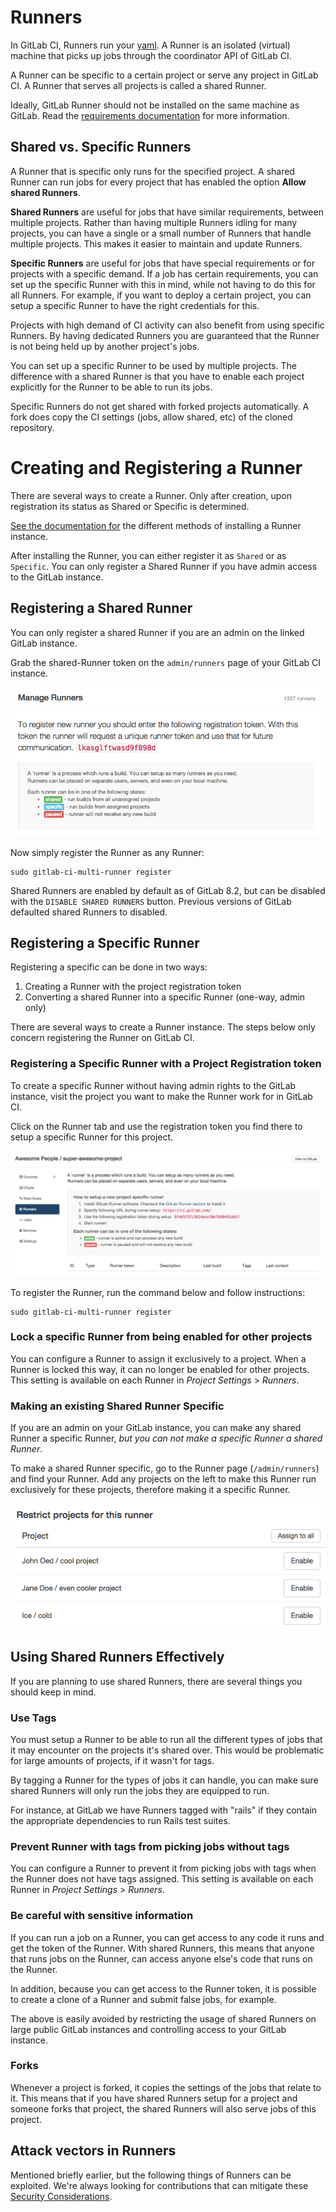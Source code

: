 # Runners

In GitLab CI, Runners run your [yaml](../yaml/README.md).
A Runner is an isolated (virtual) machine that picks up jobs
through the coordinator API of GitLab CI.

A Runner can be specific to a certain project or serve any project
in GitLab CI. A Runner that serves all projects is called a shared Runner.

Ideally, GitLab Runner should not be installed on the same machine as GitLab.
Read the [requirements documentation](../../install/requirements.md#gitlab-runner)
for more information.

## Shared vs. Specific Runners

A Runner that is specific only runs for the specified project. A shared Runner
can run jobs for every project that has enabled the option **Allow shared Runners**.

**Shared Runners** are useful for jobs that have similar requirements,
between multiple projects. Rather than having multiple Runners idling for
many projects, you can have a single or a small number of Runners that handle
multiple projects. This makes it easier to maintain and update Runners.

**Specific Runners** are useful for jobs that have special requirements or for
projects with a specific demand. If a job has certain requirements, you can set
up the specific Runner with this in mind, while not having to do this for all
Runners. For example, if you want to deploy a certain project, you can setup
a specific Runner to have the right credentials for this.

Projects with high demand of CI activity can also benefit from using specific Runners.
By having dedicated Runners you are guaranteed that the Runner is not being held
up by another project's jobs.

You can set up a specific Runner to be used by multiple projects. The difference
with a shared Runner is that you have to enable each project explicitly for
the Runner to be able to run its jobs.

Specific Runners do not get shared with forked projects automatically.
A fork does copy the CI settings (jobs, allow shared, etc) of the cloned repository.

# Creating and Registering a Runner

There are several ways to create a Runner. Only after creation, upon
registration its status as Shared or Specific is determined.

[See the documentation for](https://docs.gitlab.com/runner/install)
the different methods of installing a Runner instance.

After installing the Runner, you can either register it as `Shared` or as `Specific`.
You can only register a Shared Runner if you have admin access to the GitLab instance.

## Registering a Shared Runner

You can only register a shared Runner if you are an admin on the linked
GitLab instance.

Grab the shared-Runner token on the `admin/runners` page of your GitLab CI
instance.

![shared token](shared_runner.png)

Now simply register the Runner as any Runner:

```
sudo gitlab-ci-multi-runner register
```

Shared Runners are enabled by default as of GitLab 8.2, but can be disabled with the
`DISABLE SHARED RUNNERS` button. Previous versions of GitLab defaulted shared Runners to
disabled.

## Registering a Specific Runner

Registering a specific can be done in two ways:

1. Creating a Runner with the project registration token
1. Converting a shared Runner into a specific Runner (one-way, admin only)

There are several ways to create a Runner instance. The steps below only
concern registering the Runner on GitLab CI.

###  Registering a Specific Runner with a Project Registration token

To create a specific Runner without having admin rights to the GitLab instance,
visit the project you want to make the Runner work for in GitLab CI.

Click on the Runner tab and use the registration token you find there to
setup a specific Runner for this project.

![project Runners in GitLab CI](project_specific.png)

To register the Runner, run the command below and follow instructions:

```
sudo gitlab-ci-multi-runner register
```

###  Lock a specific Runner from being enabled for other projects

You can configure a Runner to assign it exclusively to a project. When a
Runner is locked this way, it can no longer be enabled for other projects.
This setting is available on each Runner in *Project Settings* > *Runners*.

###  Making an existing Shared Runner Specific

If you are an admin on your GitLab instance,
you can make any shared Runner a specific Runner, _but you can not
make a specific Runner a shared Runner_.

To make a shared Runner specific, go to the Runner page (`/admin/runners`)
and find your Runner. Add any projects on the left to make this Runner
run exclusively for these projects, therefore making it a specific Runner.

![making a shared Runner specific](shared_to_specific_admin.png)

## Using Shared Runners Effectively

If you are planning to use shared Runners, there are several things you
should keep in mind.

### Use Tags

You must setup a Runner to be able to run all the different types of jobs
that it may encounter on the projects it's shared over. This would be
problematic for large amounts of projects, if it wasn't for tags.

By tagging a Runner for the types of jobs it can handle, you can make sure
shared Runners will only run the jobs they are equipped to run.

For instance, at GitLab we have Runners tagged with "rails" if they contain
the appropriate dependencies to run Rails test suites.

### Prevent Runner with tags from picking jobs without tags

You can configure a Runner to prevent it from picking jobs with tags when
the Runner does not have tags assigned. This setting is available on each
Runner in *Project Settings* > *Runners*.

### Be careful with sensitive information

If you can run a job on a Runner, you can get access to any code it runs
and get the token of the Runner. With shared Runners, this means that anyone
that runs jobs on the Runner, can access anyone else's code that runs on the Runner.

In addition, because you can get access to the Runner token, it is possible
to create a clone of a Runner and submit false jobs, for example.

The above is easily avoided by restricting the usage of shared Runners
on large public GitLab instances and controlling access to your GitLab instance.

### Forks

Whenever a project is forked, it copies the settings of the jobs that relate
to it. This means that if you have shared Runners setup for a project and
someone forks that project, the shared Runners will also serve jobs of this
project.

## Attack vectors in Runners

Mentioned briefly earlier, but the following things of Runners can be exploited.
We're always looking for contributions that can mitigate these
[Security Considerations](https://docs.gitlab.com/runner/security/).
